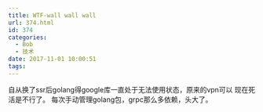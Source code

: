 ```yaml
---
title: WTF-wall wall wall
url: 374.html
id: 374
categories:
  - Bob
  - 技术
date: 2017-11-01 10:00:51
tags:
---
```


自从换了ssr后golang得google库一直处于无法使用状态，原来的vpn可以 现在死活是不行了。 每次手动管理golang包，grpc那么多依赖，头大了。